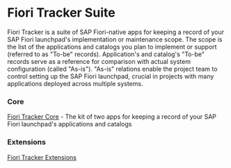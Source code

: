 # Fiori Tracker Suite

Fiori Tracker is a suite of SAP Fiori-native apps for keeping a record of your SAP Fiori launchpad's implementation or maintenance scope. The scope is the list of the applications and catalogs you plan to implement or support (referred to as "To-be" records). Application's and catalog's "To-be" records serve as a reference for comparison with actual system configuration (called "As-is"). "As-is" relations enable the project team to control setting up the SAP Fiori launchpad, crucial in projects with many applications deployed across multiple systems.

### Core 
[Fiori Tracker Core](ft-core.md) - The kit of two apps for keeping a record of your SAP Fiori launchpad's applications and catalogs

### Extensions
[Fiori Tracker Extensions](ft-ext.md)


